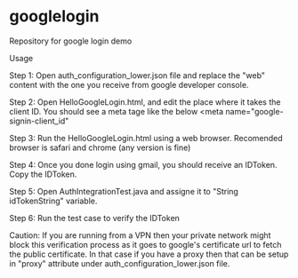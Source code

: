 # googlelogin
Repository for google login demo

Usage

Step 1: Open auth_configuration_lower.json file and replace the "web" content with the one you receive from google developer console.

Step 2: Open HelloGoogleLogin.html, and edit the place where it takes the client ID. You should see a meta tage like the below
<meta name="google-signin-client_id"

Step 3: Run the HelloGoogleLogin.html using a web browser. Recomended browser is safari and  chrome (any version is fine)

Step 4: Once you done login using gmail, you should receive an IDToken. Copy the IDToken.

Step 5: Open AuthIntegrationTest.java and assigne it to "String idTokenString" variable. 

Step 6: Run the test case to verify the IDToken

Caution: If you are running from a VPN then your private network might block this verification process as it  goes to google's certificate url to fetch the public certificate. In that case  if you have a proxy then that can be setup in "proxy" attribute under auth_configuration_lower.json file.

